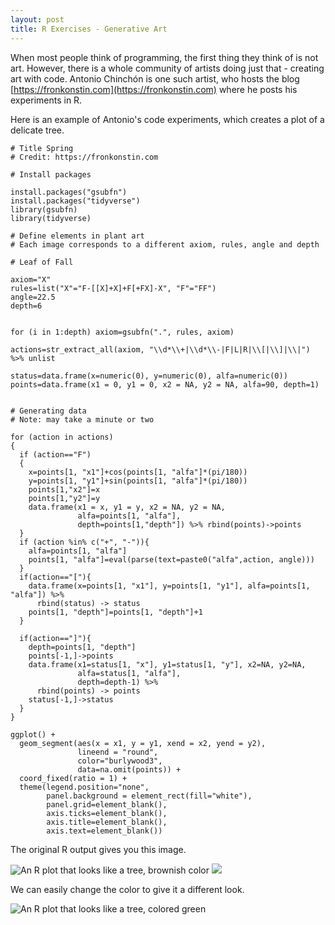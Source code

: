 ```yaml
---
layout: post
title: R Exercises - Generative Art
---
```

When most people think of programming, the first thing they think of is not art. However, there is a whole community of artists doing just that - creating art with code. Antonio Chinchón is one such artist, who hosts the blog [https://fronkonstin.com](https://fronkonstin.com) where he posts his experiments in R. 

Here is an example of Antonio's code experiments, which creates a plot of a delicate tree. 

```
# Title Spring
# Credit: https://fronkonstin.com

# Install packages

install.packages("gsubfn")
install.packages("tidyverse")
library(gsubfn)
library(tidyverse)

# Define elements in plant art
# Each image corresponds to a different axiom, rules, angle and depth

# Leaf of Fall

axiom="X"
rules=list("X"="F-[[X]+X]+F[+FX]-X", "F"="FF")
angle=22.5
depth=6


for (i in 1:depth) axiom=gsubfn(".", rules, axiom)

actions=str_extract_all(axiom, "\\d*\\+|\\d*\\-|F|L|R|\\[|\\]|\\|") %>% unlist

status=data.frame(x=numeric(0), y=numeric(0), alfa=numeric(0))
points=data.frame(x1 = 0, y1 = 0, x2 = NA, y2 = NA, alfa=90, depth=1)


# Generating data
# Note: may take a minute or two

for (action in actions)
{
  if (action=="F")
  {
    x=points[1, "x1"]+cos(points[1, "alfa"]*(pi/180))
    y=points[1, "y1"]+sin(points[1, "alfa"]*(pi/180))
    points[1,"x2"]=x
    points[1,"y2"]=y
    data.frame(x1 = x, y1 = y, x2 = NA, y2 = NA,
               alfa=points[1, "alfa"],
               depth=points[1,"depth"]) %>% rbind(points)->points
  }
  if (action %in% c("+", "-")){
    alfa=points[1, "alfa"]
    points[1, "alfa"]=eval(parse(text=paste0("alfa",action, angle)))
  }
  if(action=="["){
    data.frame(x=points[1, "x1"], y=points[1, "y1"], alfa=points[1, "alfa"]) %>%
      rbind(status) -> status
    points[1, "depth"]=points[1, "depth"]+1
  }

  if(action=="]"){
    depth=points[1, "depth"]
    points[-1,]->points
    data.frame(x1=status[1, "x"], y1=status[1, "y"], x2=NA, y2=NA,
               alfa=status[1, "alfa"],
               depth=depth-1) %>%
      rbind(points) -> points
    status[-1,]->status
  }
}

ggplot() +
  geom_segment(aes(x = x1, y = y1, xend = x2, yend = y2),
               lineend = "round",
               color="burlywood3", 
               data=na.omit(points)) +
  coord_fixed(ratio = 1) +
  theme(legend.position="none",
        panel.background = element_rect(fill="white"),
        panel.grid=element_blank(),
        axis.ticks=element_blank(),
        axis.title=element_blank(),
        axis.text=element_blank())

```

The original R output gives you this image. 

![An R plot that looks like a tree, brownish color](https://shawnnstewart.github.io/images/SpringOriginal.png "a tree")
<img src="https://shawnnstewart.github.io/images/SpringOriginal.png" />

We can easily change the color to give it a different look. 

![An R plot that looks like a tree, colored green](https://shawnnstewart.github.io/images/SpringLeafGreen.png "a green tree")
